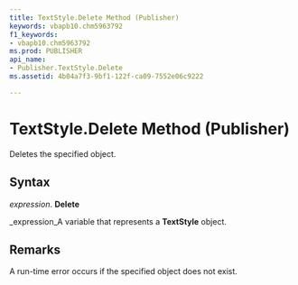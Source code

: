 ```yaml
---
title: TextStyle.Delete Method (Publisher)
keywords: vbapb10.chm5963792
f1_keywords:
- vbapb10.chm5963792
ms.prod: PUBLISHER
api_name:
- Publisher.TextStyle.Delete
ms.assetid: 4b04a7f3-9bf1-122f-ca09-7552e06c9222

---
```



# TextStyle.Delete Method (Publisher)

Deletes the specified object.


## Syntax

 _expression_. **Delete**

 _expression_A variable that represents a  **TextStyle** object.


## Remarks

A run-time error occurs if the specified object does not exist.


